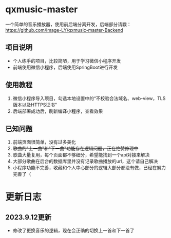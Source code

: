 # qxmusic-master
一个简单的音乐播放器，使用前后端分离开发，后端部分请戳：https://github.com/Image-LY/qxmusic-master-Backend

## 项目说明
- 个人练手的项目，比较简陋，用于学习微信小程序开发
- 前端使用微信小程序，后端使用SpringBoot进行开发

 ## 使用教程
 1. 微信小程序导入项目，勾选本地设置中的“不校验合法域名、web-view，TLS版本以及HTTPS证书"
 2. 后端部署成功后，刷新编译小程序，查看效果

 ## 已知问题
 1. 前端页面很简单，没有过多美化
 2. <del>歌曲的"上一曲"和"下一曲"功能存在逻辑问题，正在绝赞修理中</del>
 3. 歌曲大量复用，每个页面都不够细分，希望能找到一个api对接来解决
 4. 大部分歌曲在后台的数据库里并没有记录歌曲播放的url，这个请自己解决
 5. 小程序功能不完善，收藏和个人中心部分的逻辑大部分都没有做，已经在努力完善了（

# 更新日志
## 2023.9.12更新
- 修改了更换音乐的逻辑，现在会正确的切换上一首和下一首了
